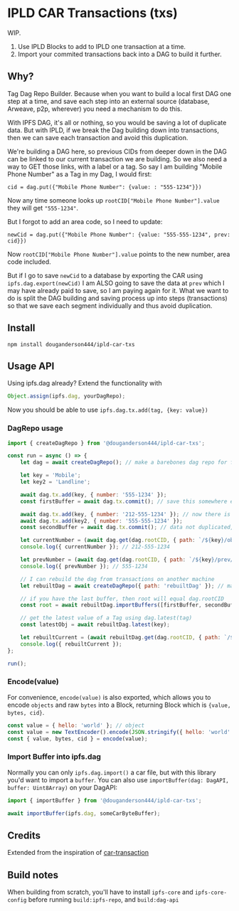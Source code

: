 # IPLD CAR Transactions (txs)

WIP.

1. Use IPLD Blocks to add to IPLD one transaction at a time.
2. Import your commited transactions back into a DAG to build it further.

## Why?

Tag Dag Repo Builder. Because when you want to build a local first DAG one step at a time, and save each step into an external source (database, Arweave, p2p, wherever) you need a mechanism to do this.

With IPFS DAG, it's all or nothing, so you would be saving a lot of duplicate data. But with IPLD, if we break the Dag building down into transactions, then we can save each transaction and avoid this duplication.

We're building a DAG here, so previous CIDs from deeper down in the DAG can be linked to our current transaction we are building. So we also need a way to GET those links, with a label or a tag. So say I am building "Mobile Phone Number" as a Tag in my Dag, I would first:

`cid = dag.put({"Mobile Phone Number": {value: : "555-1234"}})`

Now any time someone looks up `rootCID["Mobile Phone Number"].value` they will get `"555-1234"`.

But I forgot to add an area code, so I need to update:

`newCid = dag.put({"Mobile Phone Number": {value: "555-555-1234", prev: cid}})`

Now `rootCID["Mobile Phone Number"].value` points to the new number, area code included.

But if I go to save `newCid` to a database by exporting the CAR using `ipfs.dag.export(newCid)` I am ALSO going to save the data at `prev` which I may have already paid to save, so I am paying again for it. What we want to do is split the DAG building and saving process up into steps (transactions) so that we save each segment individually and thus avoid duplication.

## Install

```
npm install douganderson444/ipld-car-txs
```

## Usage API

Using ipfs.dag already? Extend the functionality with

```js
Object.assign(ipfs.dag, yourDagRepo);
```

Now you should be able to use `ipfs.dag.tx.add(tag, {key: value})`

### DagRepo usage

```js
import { createDagRepo } from '@douganderson444/ipld-car-txs';

const run = async () => {
	let dag = await createDagRepo(); // make a barebones dag repo for fast loading

	let key = 'Mobile';
	let key2 = 'Landline';

	await dag.tx.add(key, { number: '555-1234' });
	const firstBuffer = await dag.tx.commit(); // save this somewhere else, like Arweave

	await dag.tx.add(key, { number: '212-555-1234' }); // now there is a Mobile/prev/number, 555-1234
	await dag.tx.add(key2, { number: '555-555-1234' });
	const secondBuffer = await dag.tx.commit(); // data not duplicated, only new data needs to be saved

	let currentNumber = (await dag.get(dag.rootCID, { path: `/${key}/obj/number` })).value;
	console.log({ currentNumber }); // 212-555-1234

	let prevNumber = (await dag.get(dag.rootCID, { path: `/${key}/prev/obj/number` })).value;
	console.log({ prevNumber }); // 555-1234

	// I can rebuild the dag from transactions on another machine
	let rebuiltDag = await createDagRepo({ path: 'rebuiltDag' }); // make a barebones dag repo for fast

	// if you have the last buffer, then root will equal dag.rootCID
	const root = await rebuiltDag.importBuffers([firstBuffer, secondBuffer]);

	// get the latest value of a Tag using dag.latest(tag)
	const latestObj = await rebuiltDag.latest(key);

	let rebuiltCurrent = (await rebuiltDag.get(dag.rootCID, { path: `/${key}/obj/number` })).value;
	console.log({ rebuiltCurrent });
};

run();
```

### Encode(value)

For convenience, `encode(value)` is also exported, which allows you to encode `objects` and raw `bytes` into a Block, returning Block which is `{value, bytes, cid}`.

```js
const value = { hello: 'world' }; // object
const value = new TextEncoder().encode(JSON.stringify({ hello: 'world' })); // or bytes
const { value, bytes, cid } = encode(value);
```

### Import Buffer into ipfs.dag

Normally you can only `ipfs.dag.import()` a car file, but with this library you'd want to import a `buffer`. You can also use `importBuffer(dag: DagAPI, buffer: Uint8Array)` on your DagAPI:

```js
import { importBuffer } from '@douganderson444/ipld-car-txs';

await importBuffer(ipfs.dag, someCarByteBuffer);
```

## Credits

Extended from the inspiration of [car-transaction](https://github.com/mikeal/car-transaction)

## Build notes

When building from scratch, you'll have to install `ipfs-core` and `ipfs-core-config` before running `build:ipfs-repo`, and `build:dag-api`
